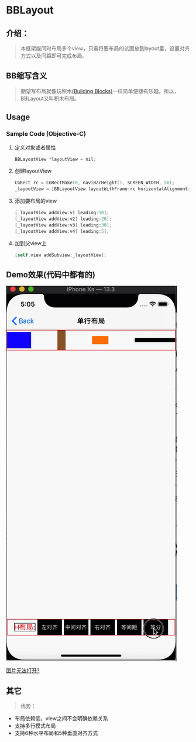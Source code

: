 # BBLayout
## 介绍：

>  本框架能同时布局多个view，只需将要布局的试图放到layout里，设置对齐方式以及间距即可完成布局。

## BB缩写含义

> 期望写布局就像玩积木[(Building Blocks)](https://baike.baidu.com/item/积木/10820775?fromtitle=building%20blocks&fromid=18082107&fr=aladdin)一样简单便捷有乐趣。所以，BBLayout又叫积木布局。

## Usage

### Sample Code (Objective-C)

1. 定义对象或者属性

   ```objective-c
   BBLayoutView *layoutView = nil;
   ```

2. 创建layoutView

   ```objective-c
   CGRect rc = CGRectMake(0, naviBarHeight(), SCREEN_WIDTH, 50);
   _layoutView = [BBLayoutView layoutWithFrame:rc horizontalAlignment:BBLayoutHorizontalAlignmentCenter];

   ```

3. 添加要布局的view

   ```objective-c
   [_layoutView addView:v1 leading:10];
   [_layoutView addView:v2] leading:20];
   [_layoutView addView:v3] leading:30];
   [_layoutView addView:v4] leading:5];
   ```

4. 加到父view上

   ```objective-c
   [self.view addSubview:_layoutView];
   ```

## Demo效果(代码中都有的)

![](https://github.com/shaozg/BBLayout/raw/master/BBLayout/DemoVC/demo.gif)

 [图片无法打开?](https://i.loli.net/2020/03/16/Xj62m8sC3HFbAqy.gif)

## 其它



> 优势：

* 布局依赖低，view之间不会明确依赖关系
* 支持多行模式布局
* 支持6种水平布局和5种垂直对齐方式
